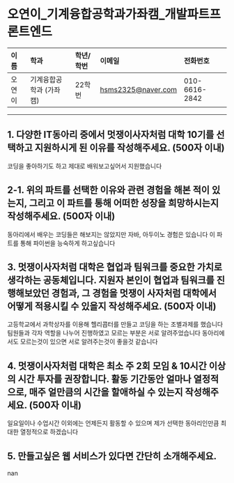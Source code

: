 # 오연이_기계융합공학과가좌캠_개발파트프론트엔드

|이름|학과|학년/학번|이메일|전화번호
|:-|:-|:-|:-|:-|
|오연이|기계융합공학과 (가좌캠)|22학번|hsms2325@naver.com|010-6616-2842|

---
## 1. 다양한 IT동아리 중에서 멋쟁이사자처럼 대학 10기를 선택하고 지원하시게 된 이유를 작성해주세요. (500자 이내)
코딩을 좋아하기도 하고 제대로 배워보고싶어서 지원했습니다

## 2-1. 위의 파트를 선택한 이유와 관련 경험을 해본 적이 있는지, 그리고 이 파트를 통해 어떠한 성장을 희망하시는지 작성해주세요. (500자 이내)
동아리에서 배우는 코딩들은 해보지는 않았지만 자바, 아두이노 경험은 있습니다
이 파트를 통해 파이썬을 능숙하게 하고싶습니다

## 3. 멋쟁이사자처럼 대학은 협업과 팀워크를 중요한 가치로 생각하는 공동체입니다. 지원자 본인이 협업과 팀워크를 진행해보았던 경험과, 그 경험을 멋쟁이 사자처럼 대학에서 어떻게 적용시킬 수 있을지 작성해주세요. (500자 이내)
고등학교에서 과학상자를 이용해 헬리콥터를 만들고 코딩을 하는 조별과제를 했습니다
팀원들과 각자 역할을 나누어 진행하였고 모르는 부분은 서로 알려주었습니다
동아리에서도 모르는것이 있으면 서로 알려주는것이 좋을것 같습니다

## 4. 멋쟁이사자처럼 대학은 최소 주 2회 모임 & 10시간 이상의 시간 투자를 권장합니다. 활동 기간동안 얼마나 열정적으로, 매주 얼만큼의 시간을 할애하실 수 있는지 작성해주세요. (500자 이내)
일요일이나 수업시간 이외에는 언제든지 활동할 수 있으며 제가 선택한 동아리인만큼 최대한 열정적으로 하겠습니다

## 5. 만들고싶은 웹 서비스가 있다면 간단히 소개해주세요.
nan

